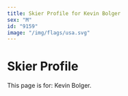 ```yaml
---
title: Skier Profile for Kevin Bolger
sex: "M"
id: "9159"
image: "/img/flags/usa.svg" 
---
```


# Skier Profile

This page is for: Kevin Bolger.
    